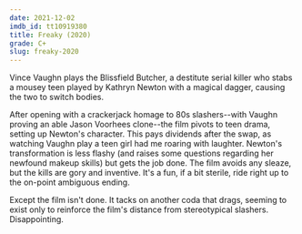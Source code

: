 ```yaml
---
date: 2021-12-02
imdb_id: tt10919380
title: Freaky (2020)
grade: C+
slug: freaky-2020
---
```


Vince Vaughn plays the Blissfield Butcher, a destitute serial killer who stabs a mousey teen played by Kathryn Newton with a magical dagger, causing the two to switch bodies.

<!-- end -->

After opening with a crackerjack homage to 80s slashers--with Vaughn proving an able Jason Voorhees clone--the film pivots to teen drama, setting up Newton's character. This pays dividends after the swap, as watching Vaughn play a teen girl had me roaring with laughter. Newton's transformation is less flashy (and raises some questions regarding her newfound makeup skills) but gets the job done. The film avoids any sleaze, but the kills are gory and inventive. It's a fun, if a bit sterile, ride right up to the on-point ambiguous ending.

Except the film isn't done. It tacks on another coda that drags, seeming to exist only to reinforce the film's distance from stereotypical slashers. Disappointing.